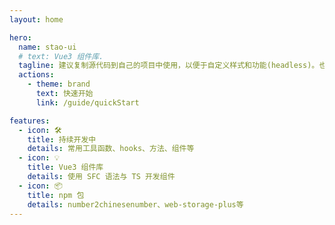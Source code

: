 ```yaml
---
layout: home

hero:
  name: stao-ui
  # text: Vue3 组件库.
  tagline: 建议复制源代码到自己的项目中使用，以便于自定义样式和功能(headless)。也支持npm包的使用方法。
  actions:
    - theme: brand
      text: 快速开始
      link: /guide/quickStart

features:
  - icon: 🛠️
    title: 持续开发中
    details: 常用工具函数、hooks、方法、组件等
  - icon: 💡
    title: Vue3 组件库
    details: 使用 SFC 语法与 TS 开发组件
  - icon: 📦
    title: npm 包
    details: number2chinesenumber、web-storage-plus等
---
```

